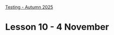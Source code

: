 [Testing - Autumn 2025](https://github.com/arturomorarioja-kea/SD_Testing_E25/blob/main/README.md)

# Lesson 10 - 4 November
